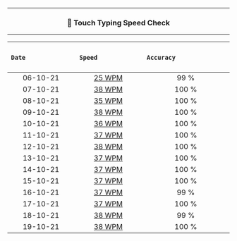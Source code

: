 ------------------------------------------------------------------------

### <p align ="center"> 💢 Touch Typing Speed Check </p> 

----------------------------------------------------------------------



| &nbsp; &nbsp;&nbsp; &nbsp; &nbsp; &nbsp; &nbsp; &nbsp; &nbsp; &nbsp; &nbsp; &nbsp; &nbsp; &nbsp; `Date` &nbsp; &nbsp;&nbsp; &nbsp; &nbsp; &nbsp; &nbsp; &nbsp; &nbsp; &nbsp; &nbsp;&nbsp; &nbsp; &nbsp; | &nbsp; &nbsp; &nbsp; &nbsp; &nbsp; &nbsp; &nbsp; &nbsp; &nbsp; &nbsp; &nbsp; &nbsp; `Speed` &nbsp; &nbsp; &nbsp; &nbsp; &nbsp; &nbsp; &nbsp;&nbsp; &nbsp; &nbsp; &nbsp; &nbsp; &nbsp;|&nbsp; &nbsp; &nbsp; &nbsp; &nbsp;&nbsp; &nbsp; &nbsp; &nbsp; &nbsp; &nbsp; &nbsp; &nbsp;&nbsp; &nbsp; &nbsp; `Accuracy` &nbsp; &nbsp;&nbsp; &nbsp; &nbsp; &nbsp; &nbsp; &nbsp; &nbsp; &nbsp;&nbsp; &nbsp; &nbsp; &nbsp; &nbsp; &nbsp;  |
|:-----------:|:-----------:|:-----------:|
| 06-10-21    | [25 WPM](https://github.com/cleanhand/phase-1-Chayan-11/blob/main/Typing%20Speed%20Test%20Challenge/Screenshots/06-10-21.md) |  99 % |
| 07-10-21    | [38 WPM](https://github.com/cleanhand/phase-1-Chayan-11/blob/main/Typing%20Speed%20Test%20Challenge/Screenshots/07-10-21.md) | 100 % |
| 08-10-21    | [35 WPM](https://github.com/cleanhand/phase-1-Chayan-11/blob/main/Typing%20Speed%20Test%20Challenge/Screenshots/08-10-21.md) | 100 % | 
| 09-10-21    | [38 WPM](https://github.com/cleanhand/phase-1-Chayan-11/blob/main/Typing%20Speed%20Test%20Challenge/Screenshots/09-10-21.md) | 100 % |
| 10-10-21    | [36 WPM](https://github.com/cleanhand/phase-1-Chayan-11/blob/main/Typing%20Speed%20Test%20Challenge/Screenshots/10-10-21.md) | 100 % |
| 11-10-21    | [37 WPM](https://github.com/cleanhand/phase-1-Chayan-11/blob/main/Typing%20Speed%20Test%20Challenge/Screenshots/11-10-21.md) | 100 % |
| 12-10-21    | [38 WPM](https://github.com/cleanhand/phase-1-Chayan-11/blob/main/Typing%20Speed%20Test%20Challenge/Screenshots/12-10-21.md) | 100 % |
| 13-10-21    | [37 WPM](https://github.com/cleanhand/phase-1-Chayan-11/blob/main/Typing%20Speed%20Test%20Challenge/Screenshots/13-10-21.md) | 100 % |
| 14-10-21    | [37 WPM](https://github.com/cleanhand/phase-1-Chayan-11/blob/main/Typing%20Speed%20Test%20Challenge/Screenshots/14-10-21.md) | 100 % |
| 15-10-21    | [37 WPM](https://github.com/cleanhand/phase-1-Chayan-11/blob/main/Typing%20Speed%20Test%20Challenge/Screenshots/15-10-21.md) | 100 % |
| 16-10-21    | [37 WPM](https://github.com/cleanhand/phase-1-Chayan-11/blob/main/Typing%20Speed%20Test%20Challenge/Screenshots/16-10-21.md) |  99 % |
| 17-10-21    | [37 WPM](https://github.com/cleanhand/phase-1-Chayan-11/blob/main/Typing%20Speed%20Test%20Challenge/Screenshots/17-10-21.md) | 100 % |
| 18-10-21    | [38 WPM](https://github.com/cleanhand/phase-1-Chayan-11/blob/main/Typing%20Speed%20Test%20Challenge/Screenshots/18-10-21.md) |  99 % |
| 19-10-21    | [38 WPM](https://github.com/cleanhand/phase-1-Chayan-11/blob/main/Typing%20Speed%20Test%20Challenge/Screenshots/19-10-21.md) | 100 % |

